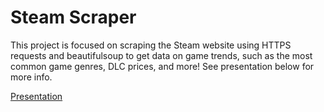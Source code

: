 # Steam Scraper
This project is focused on scraping the Steam website using HTTPS requests and beautifulsoup to get data on game trends, such as the most common game genres, DLC prices, and more! See presentation below for more info.

[Presentation](https://github.com/rjbray915/SteamScraper/blob/master/Steam%20Scraper%20Presentation%20.pdf)
